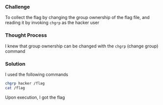 ### Challenge

To collect the flag by changing the group ownership of the flag file, and reading it by invoking `chgrp` as the hacker user

### Thought Process

I knew that group ownership can be changed with the `chgrp` (change group) command

### Solution

I used the following commands
```bash
chgrp hacker /flag
cat /flag
```
Upon execution, I got the flag
